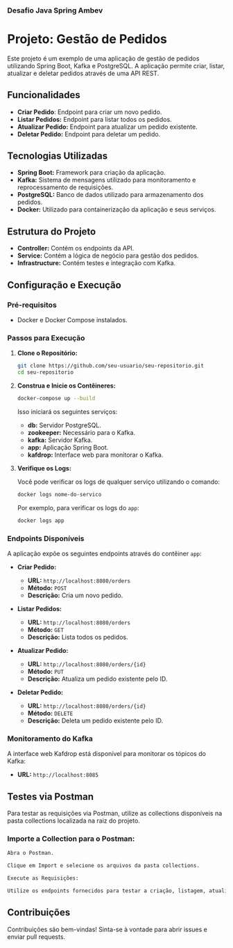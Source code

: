 
### Desafio Java Spring Ambev


# Projeto: Gestão de Pedidos

Este projeto é um exemplo de uma aplicação de gestão de pedidos utilizando Spring Boot, Kafka e PostgreSQL. A aplicação permite criar, listar, atualizar e deletar pedidos através de uma API REST.

## Funcionalidades

- **Criar Pedido**: Endpoint para criar um novo pedido.
- **Listar Pedidos:** Endpoint para listar todos os pedidos.
- **Atualizar Pedido:** Endpoint para atualizar um pedido existente.
- **Deletar Pedido:** Endpoint para deletar um pedido.

## Tecnologias Utilizadas

- **Spring Boot:** Framework para criação da aplicação.
- **Kafka:** Sistema de mensagens utilizado para monitoramento e reprocessamento de requisições.
- **PostgreSQL:** Banco de dados utilizado para armazenamento dos pedidos.
- **Docker:** Utilizado para containerização da aplicação e seus serviços.

## Estrutura do Projeto

- **Controller:** Contém os endpoints da API.
- **Service:** Contém a lógica de negócio para gestão dos pedidos.
- **Infrastructure:** Contém testes e integração com Kafka.

## Configuração e Execução

### Pré-requisitos

- Docker e Docker Compose instalados.

### Passos para Execução

1. **Clone o Repositório:**

   ```bash
   git clone https://github.com/seu-usuario/seu-repositorio.git
   cd seu-repositorio
   ```

2. **Construa e Inicie os Contêineres:**

   ```bash
   docker-compose up --build
   ```

   Isso iniciará os seguintes serviços:
    - **db:** Servidor PostgreSQL.
    - **zookeeper:** Necessário para o Kafka.
    - **kafka:** Servidor Kafka.
    - **app:** Aplicação Spring Boot.
    - **kafdrop:** Interface web para monitorar o Kafka.

3. **Verifique os Logs:**

   Você pode verificar os logs de qualquer serviço utilizando o comando:

   ```bash
   docker logs nome-do-servico
   ```

   Por exemplo, para verificar os logs do `app`:

   ```bash
   docker logs app
   ```

### Endpoints Disponíveis

A aplicação expõe os seguintes endpoints através do contêiner `app`:

- **Criar Pedido:**
    - **URL:** `http://localhost:8080/orders`
    - **Método:** `POST`
    - **Descrição:** Cria um novo pedido.

- **Listar Pedidos:**
    - **URL:** `http://localhost:8080/orders`
    - **Método:** `GET`
    - **Descrição:** Lista todos os pedidos.

- **Atualizar Pedido:**
    - **URL:** `http://localhost:8080/orders/{id}`
    - **Método:** `PUT`
    - **Descrição:** Atualiza um pedido existente pelo ID.

- **Deletar Pedido:**
    - **URL:** `http://localhost:8080/orders/{id}`
    - **Método:** `DELETE`
    - **Descrição:** Deleta um pedido existente pelo ID.

### Monitoramento do Kafka

A interface web Kafdrop está disponível para monitorar os tópicos do Kafka:

- **URL:** `http://localhost:8085`

## Testes via Postman
Para testar as requisições via Postman, utilize as collections disponíveis na pasta collections localizada na raiz do projeto.

### Importe a Collection para o Postman:

```bash
Abra o Postman.
```

```bash
Clique em Import e selecione os arquivos da pasta collections.
```
```bash
Execute as Requisições:
```

```bash
Utilize os endpoints fornecidos para testar a criação, listagem, atualização e deleção de pedidos.
```

## Contribuições

Contribuições são bem-vindas! Sinta-se à vontade para abrir issues e enviar pull requests.